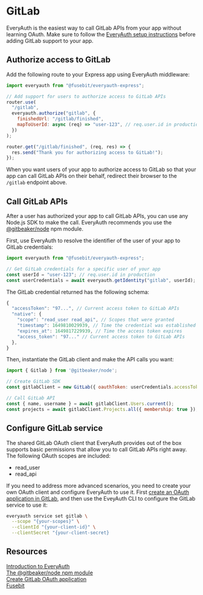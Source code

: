 # GitLab

EveryAuth is the easiest way to call GitLab APIs from your app without learning OAuth. Make sure to follow the [EveryAuth setup instructions](../README.md) before adding GitLab support to your app.

## Authorize access to GitLab

Add the following route to your Express app using EveryAuth middleware:

```javascript
import everyauth from "@fusebit/everyauth-express";

// Add support for users to authorize access to GitLab APIs
router.use(
  "/gitlab",
  everyauth.authorize("gitlab", {
    finishedUrl: "/gitlab/finished",
    mapToUserId: async (req) => "user-123", // req.user.id in production
  })
);

router.get("/gitlab/finished", (req, res) => {
  res.send("Thank you for authorizing access to GitLab!");
});
```

When you want users of your app to authorize access to GitLab so that your app can call GitLab APIs on their behalf, redirect their browser to the `/gitlab` endpoint above.

## Call GitLab APIs

After a user has authorized your app to call GitLab APIs, you can use any Node.js SDK to make the call. EveryAuth recommends you use the [@gitbeaker/node](https://www.npmjs.com/package/@gitbeaker/node) npm module.

First, use EveryAuth to resolve the identifier of the user of your app to GitLab credentials:

```javascript
import everyauth from "@fusebit/everyauth-express";

// Get GitLab credentials for a specific user of your app
const userId = "user-123"; // req.user.id in production
const userCredentials = await everyauth.getIdentity("gitlab", userId);
```

The GitLab credential returned has the following schema:

```javascript
{
  "accessToken": "97...", // Current access token to GitLab APIs
  "native": {
    "scope": "read_user read_api", // Scopes that were granted
    "timestamp": 1649810029939, // Time the credential was established
    "expires_at": 1649817229939, // Time the access token expires
    "access_token": "97..." // Current access token to GitLab APIs
  },
}
```

Then, instantiate the GitLab client and make the API calls you want:

```javascript
import { Gitlab } from '@gitbeaker/node';

// Create GitLab SDK
const gitlabClient = new GitLab({ oauthToken: userCredentials.accessToken });

// Call GitLab API
const { name, username } = await gitlabClient.Users.current();
const projects = await gitlabClient.Projects.all({ membership: true });
```

## Configure GitLab service

The shared GitLab OAuth client that EveryAuth provides out of the box supports basic permissions that allow you to call GitLab APIs right away. The following OAuth scopes are included:
* read_user
* read_api

If you need to address more advanced scenarios, you need to create your own OAuth client and configure EveryAuth to use it. First [create an OAuth application in GitLab](https://docs.gitlab.com/ee/integration/oauth_provider.html), and then use the EveyAuth CLI to configure the GitLab service to use it:

```bash
everyauth service set gitlab \
  --scope "{your-scopes}" \
  --clientId "{your-client-id}" \
  --clientSecret "{your-client-secret}
```

## Resources

[Introduction to EveryAuth](../README.md)  
[The @gitbeaker/node npm module](https://www.npmjs.com/package/@gitbeaker/node)  
[Create GitLab OAuth application](https://docs.gitlab.com/ee/integration/oauth_provider.html)  
[Fusebit](https://fusebit.io)
